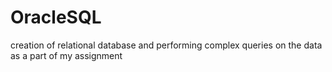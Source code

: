 # OracleSQL
creation of relational database and performing complex queries on the data as a part of my assignment

